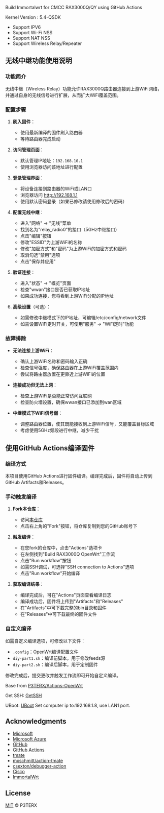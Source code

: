 
Build Immortalwrt for CMCC RAX3000Q/QY using GitHub Actions

Kernel Version : 5.4-QSDK

- Support IPV6
- Support Wi-Fi NSS
- Support NAT NSS
- Support Wireless Relay/Repeater

## 无线中继功能使用说明

### 功能简介
无线中继（Wireless Relay）功能允许RAX3000Q路由器连接到上游WiFi网络，并通过自身的无线信号进行扩展，从而扩大WiFi覆盖范围。

### 配置步骤
1. **刷入固件**：
   - 使用最新编译的固件刷入路由器
   - 等待路由器完成启动

2. **访问管理页面**：
   - 默认管理IP地址：`192.168.10.1`
   - 使用浏览器访问该地址进行配置

2. **登录管理界面**：
   - 将设备连接到路由器的WiFi或LAN口
   - 浏览器访问 http://192.168.1.1
   - 使用默认密码登录（如果已修改请使用修改后的密码）

3. **配置无线中继**：
   - 进入"网络" -> "无线"菜单
   - 找到名为"relay_radio0"的接口（5GHz中继接口）
   - 点击"编辑"按钮
   - 修改"ESSID"为上游WiFi的名称
   - 修改"加密方式"和"密码"为上游WiFi的加密方式和密码
   - 取消勾选"禁用"选项
   - 点击"保存并应用"

4. **验证连接**：
   - 进入"状态" -> "概览"页面
   - 检查"wwan"接口是否已获取IP地址
   - 如果成功连接，您将看到上游WiFi分配的IP地址

5. **高级设置**（可选）：
   - 如需修改中继模式下的IP地址，可编辑/etc/config/network文件
   - 如需设置WiFi定时开关，可使用"服务" -> "WiFi定时"功能

### 故障排除
- **无法连接上游WiFi**：
  - 确认上游WiFi名称和密码输入正确
  - 检查信号强度，确保路由器在上游WiFi覆盖范围内
  - 尝试将路由器放置在更靠近上游WiFi的位置

- **连接成功但无法上网**：
  - 检查上游WiFi是否能正常访问互联网
  - 检查防火墙设置，确保wwan接口已添加到wan区域

- **中继模式下WiFi信号弱**：
  - 调整路由器位置，使其既能接收到上游WiFi信号，又能覆盖目标区域
  - 考虑使用5GHz频段进行中继，减少干扰

## 使用GitHub Actions编译固件

### 编译方式
本项目使用GitHub Actions进行固件编译。编译完成后，固件将自动上传到GitHub Artifacts和Releases。

### 手动触发编译
1. **Fork本仓库**：
   - 访问[本仓库](https://github.com/CHUN71-DROID/Actions-OpenWrt-RAX3000Q)
   - 点击右上角的"Fork"按钮，将仓库复制到您的GitHub账号下

2. **触发编译**：
   - 在您fork的仓库中，点击"Actions"选项卡
   - 在左侧找到"Build RAX3000Q OpenWrt"工作流
   - 点击"Run workflow"按钮
   - 如需SSH调试，可选择"SSH connection to Actions"选项
   - 点击"Run workflow"开始编译

3. **获取编译结果**：
   - 编译完成后，可在"Actions"页面查看编译日志
   - 编译成功后，固件将上传到"Artifacts"和"Releases"
   - 在"Artifacts"中可下载完整的bin目录和固件
   - 在"Releases"中可下载最终的固件文件

### 自定义编译
如需自定义编译选项，可修改以下文件：
- `.config`：OpenWrt编译配置文件
- `diy-part1.sh`：编译前脚本，用于修改feeds源
- `diy-part2.sh`：编译后脚本，用于定制固件

修改完成后，提交更改并触发工作流即可开始自定义编译。

Base from [P3TERX/Actions-OpenWrt](https://github.com/P3TERX/Actions-OpenWrt)

Get SSH: [GetSSH](https://hugo.utermux.dev/default/rax3000q-latest/)

UBoot: [UBoot](https://github.com/hzyitc/openwrt-redmi-ax3000/issues/73#issuecomment-2259591683) Set computer ip to:192.168.1.8, use LAN1 port.

## Acknowledgments

- [Microsoft](https://www.microsoft.com)
- [Microsoft Azure](https://azure.microsoft.com)
- [GitHub](https://github.com)
- [GitHub Actions](https://github.com/features/actions)
- [tmate](https://github.com/tmate-io/tmate)
- [mxschmitt/action-tmate](https://github.com/mxschmitt/action-tmate)
- [csexton/debugger-action](https://github.com/csexton/debugger-action)
- [Cisco](https://www.cisco.com/)
- [ImmortalWrt](https://github.com/kkstone/immortalwrt-ipq50xx)

## License

[MIT](https://github.com/P3TERX/Actions-OpenWrt/blob/main/LICENSE) © P3TERX 

